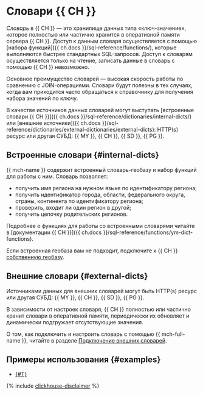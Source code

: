 # Словари {{ CH }}

_Словарь_ в {{ CH }} — это хранилище данных типа «ключ-значение», которое полностью или частично хранится в оперативной памяти сервера {{ CH }}.
Доступ к данным словаря осуществляется с помощью [набора функций]({{ ch.docs }}/sql-reference/functions/), которые выполняются быстрее стандартных SQL-запросов. Доступ к словарям осуществляется только на чтение, записать данные в словарь с помощью {{ CH }} невозможно. 

Основное преимущество словарей — высокая скорость работы по сравнению с JOIN-операциями. Словари будут полезны в тех случаях, когда вам приходится часто обращаться к справочнику для получения набора значений по ключу.

В качестве источников данных словарей могут выступать [встроенные словари {{ CH }}]({{ ch.docs }}/sql-reference/dictionaries/internal-dicts/) или [внешние источники]({{ ch.docs }}/sql-reference/dictionaries/external-dictionaries/external-dicts): HTTP(s) ресурс или другая СУБД: {{ MY }}, {{ CH }}, {{ SD }}, {{ PG }}.


## Встроенные словари {#internal-dicts}

{{ mch-name }} содержит встроенный словарь-геобазу и набор функций для работы с ним. Словарь позволяет:

* получить имя региона на нужном языке по идентификатору региона;
* получить идентификатор города, области, федерального округа, страны, континента по идентификатору региона;
* проверить, входит ли один регион в другой;
* получить цепочку родительских регионов.

Подробнее о функциях для работы со встроенными словарями читайте в [документации {{ CH }}]({{ ch.docs }}/sql-reference/functions/ym-dict-functions).

Если встроенная геобаза вам не подходит, подключите к {{ CH }} [собственную геобазу](../operations/geobase.md).


## Внешние словари {#external-dicts}

Источниками данных для внешних словарей могут быть HTTP(s) ресурс или другая СУБД: {{ MY }}, {{ CH }}, {{ SD }}, {{ PG }}.

В зависимости от настроек словаря, {{ CH }} полностью или частично хранит словари в оперативной памяти, периодически их обновляет и динамически подгружает отсутствующие значения.

О том, как подключить и настроить словарь с помощью {{ mch-full-name }}, читайте в разделе [Подключение внешних словарей](../operations/dictionaries.md).

## Примеры использования {#examples}

* [{#T}](../operations/dictionaries.md)

{% include [clickhouse-disclaimer](../../_includes/clickhouse-disclaimer.md) %}